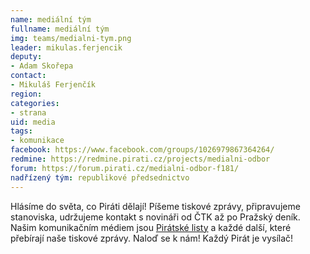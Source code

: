 ```yaml
---
name: mediální tým
fullname: mediální tým
img: teams/medialni-tym.png
leader: mikulas.ferjencik
deputy:
- Adam Skořepa
contact:
- Mikuláš Ferjenčík
region:
categories:
- strana
uid: media
tags:
- komunikace
facebook: https://www.facebook.com/groups/1026979867364264/
redmine: https://redmine.pirati.cz/projects/medialni-odbor
forum: https://forum.pirati.cz/medialni-odbor-f181/
nadřízený tým: republikové předsednictvo
---
```


Hlásíme do světa, co Piráti dělají! Píšeme tiskové zprávy, připravujeme stanoviska, udržujeme kontakt s novináři od ČTK až po Pražský deník. Našim komunikačním médiem jsou [Pirátské listy](http://www.piratskelisty.cz/) a každé další, které přebírají naše tiskové zprávy. Naloď se k nám! Každý Pirát je vysílač!
